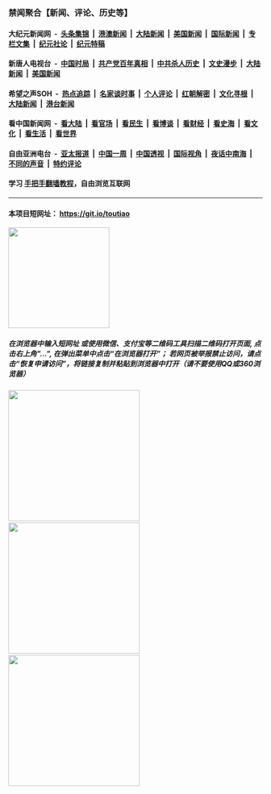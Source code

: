 ### 禁闻聚合【新闻、评论、历史等】

#### 大纪元新闻网 &nbsp;-&nbsp; [头条集锦](indexes/E头条集锦.md?t=03080731) &nbsp;|&nbsp; [港澳新闻](indexes/E港澳新闻.md?t=03080731)  &nbsp;|&nbsp; [大陆新闻](indexes/E大陆新闻.md?t=03080731) &nbsp;|&nbsp; [美国新闻](indexes/E美国新闻.md?t=03080731) &nbsp;|&nbsp; [国际新闻](indexes/E国际新闻.md?t=03080731) &nbsp;|&nbsp; [专栏文集](indexes/E专栏文集.md?t=03080731) &nbsp;|&nbsp; [纪元社论](indexes/E纪元社论.md?t=03080731) &nbsp;|&nbsp; [纪元特稿](indexes/E纪元特稿.md?t=03080731) 

#### 新唐人电视台 &nbsp;-&nbsp; [中国时局](indexes/N中国时局.md?t=03080731) &nbsp;|&nbsp; [共产党百年真相](indexes/N共产党百年真相.md?t=03080731) &nbsp;|&nbsp; [中共杀人历史](indexes/N中共杀人历史.md?t=03080731) &nbsp;|&nbsp; [文史漫步](indexes/N文史漫步.md?t=03080731) &nbsp;|&nbsp; [大陆新闻](indexes/N大陆新闻.md?t=03080731) &nbsp;|&nbsp; [美国新闻](indexes/N美国新闻.md?t=03080731)

#### 希望之声SOH &nbsp;-&nbsp; [热点追踪](indexes/H热点追踪.md?t=03080731) &nbsp;|&nbsp; [名家谈时事](indexes/H名家谈时事.md?t=03080731) &nbsp;|&nbsp; [个人评论](indexes/H个人评论.md?t=03080731)  &nbsp;|&nbsp; [红朝解密](indexes/H红朝解密.md?t=03080731) &nbsp;|&nbsp; [文化寻根](indexes/H文化寻根.md?t=03080731) &nbsp;|&nbsp; [大陆新闻](indexes/H大陆新闻.md?t=03080731) &nbsp;|&nbsp; [港台新闻](indexes/H港台新闻.md?t=03080731)

#### 看中国新闻网 &nbsp;-&nbsp; [看大陆](indexes/S看大陆.md?t=03080731) &nbsp;|&nbsp; [看官场](indexes/S看官场.md?t=03080731) &nbsp;|&nbsp; [看民生](indexes/S看民生.md?t=03080731)  &nbsp;|&nbsp; [看博谈](indexes/S看博谈.md?t=03080731) &nbsp;|&nbsp; [看财经](indexes/S看财经.md?t=03080731) &nbsp;|&nbsp; [看史海](indexes/S看史海.md?t=03080731) &nbsp;|&nbsp; [看文化](indexes/S看文化.md?t=03080731) &nbsp;|&nbsp; [看生活](indexes/S看生活.md?t=03080731) &nbsp;|&nbsp; [看世界](indexes/S看世界.md?t=03080731)

#### 自由亚洲电台 &nbsp;-&nbsp; [亚太报道](indexes/R亚太报道.md?t=03080731) &nbsp;|&nbsp; [中国一周](indexes/R中国一周.md?t=03080731) &nbsp;|&nbsp; [中国透视](indexes/R中国透视.md?t=03080731)  &nbsp;|&nbsp; [国际视角](indexes/R国际视角.md?t=03080731) &nbsp;|&nbsp; [夜话中南海](indexes/R夜话中南海.md?t=03080731) &nbsp;|&nbsp; [不同的声音](indexes/R不同的声音.md?t=03080731) &nbsp;|&nbsp; [特约评论](indexes/R特约评论.md?t=03080731)

#### 学习 [手把手翻墙教程](https://github.com/gfw-breaker/guides/wiki)，自由浏览互联网

----

#### 本项目短网址： https://git.io/toutiao
<img src="https://raw.githubusercontent.com/gfw-breaker/banned-news/master/scripts/img/qr.png" width="200px"/>  

##### 在浏览器中输入短网址 或使用微信、支付宝等二维码工具扫描二维码打开页面, 点击右上角"...", 在弹出菜单中点击“在浏览器打开”； 若网页被举报禁止访问，请点击“恢复申请访问”，将链接复制并粘贴到浏览器中打开（请不要使用QQ或360浏览器）

<img src="https://raw.githubusercontent.com/gfw-breaker/banned-news/master/scripts/img/1.png" width="260px"/> &nbsp; <img src="https://raw.githubusercontent.com/gfw-breaker/banned-news/master/scripts/img/2.png" width="260px"/> &nbsp; <img src="https://raw.githubusercontent.com/gfw-breaker/banned-news/master/scripts/img/3.png" width="260px"/>
